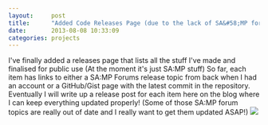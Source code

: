 ```yaml
---
layout:     post
title:      "Added Code Releases Page (due to the lack of SA&#58;MP forums account!)"
date:       2013-08-08 10:33:09
categories: projects
---
```

I've finally added a releases page that lists all the stuff I've made and finalised for public use (At the moment it's just SA:MP stuff) So far, each item has links to either a SA:MP Forums release topic from back when I had an account or a GitHub/Gist page with the latest commit in the repository. Eventually I will write up a release post for each item here on the blog where I can keep everything updated properly! (Some of those SA:MP forum topics are really out of date and I really want to get them updated ASAP!) [![](http://i.imgur.com/8e5YjLT.png)](http://southclawjk.wordpress.com/releases/ "Code Releases" )
<!--more-->
